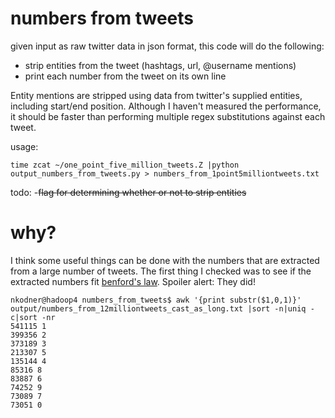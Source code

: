 numbers from tweets
===================

given input as raw twitter data in json format, this code will do the following:
- strip entities from the tweet (hashtags, url, @username mentions)
- print each number from the tweet on its own line

Entity mentions are stripped using data from twitter's supplied entities, including start/end position. Although I haven't measured the performance, it should be faster than performing multiple regex substitutions against each tweet.

usage:

    time zcat ~/one_point_five_million_tweets.Z |python output_numbers_from_tweets.py > numbers_from_1point5milliontweets.txt

todo:
-~~flag for determining whether or not to strip entities~~

why?
====

I think some useful things can be done with the numbers that are extracted from a large number of tweets. The first thing I checked was to see if the extracted numbers fit [benford's law][1]. Spoiler alert: They did!

    nkodner@hadoop4 numbers_from_tweets$ awk '{print substr($1,0,1)}' output/numbers_from_12milliontweets_cast_as_long.txt |sort -n|uniq -c|sort -nr
    541115 1
    399356 2
    373189 3
    213307 5
    135144 4
    85316 8
    83887 6
    74252 9
    73089 7
    73051 0


[1]: http://en.wikipedia.org/wiki/Benford%27s_law

